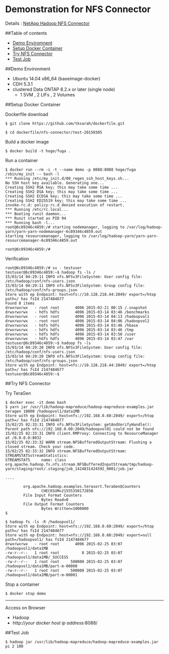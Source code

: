 # Demonstration for NFS Connector

Details : [NetApp Hadoop NFS Connector](https://github.com/NetApp/NetApp-Hadoop-NFS-Connector)


##Table of contents

 * [Demo Enviromnent](#env)
 * [Setup Docker Container](#cont)
 * [Try NFS Connector](#try)
 * [Test Job](#test)

<a name="env"></a>
##Demo Environment  

* Ubuntu 14.04 x86_64 (baseimage-docker)
* CDH 5.3.1
* clustered Data ONTAP 8.2.x or later (single node)
  * 1 SVM , 2 LIFs , 2 Volumes

<a name="cont"></a>
##Setup Docker Container 

Dockerfile download
```
$ git clone https://github.com/tksarah/dockerfile.git
```

```
$ cd dockerfile/nfs-connector/test-20150305
```

Build a docker image
```
$ docker build -t hoge/fuga .
```
Run a container
```
$ docker run --rm -i -t --name demo -p 8088:8088 hoge/fuga /sbin/my_init -- bash -l
*** Running /etc/my_init.d/00_regen_ssh_host_keys.sh...
No SSH host key available. Generating one...
Creating SSH2 RSA key; this may take some time ...
Creating SSH2 DSA key; this may take some time ...
Creating SSH2 ECDSA key; this may take some time ...
Creating SSH2 ED25519 key; this may take some time ...
invoke-rc.d: policy-rc.d denied execution of restart.
*** Running /etc/rc.local...
*** Booting runit daemon...
*** Runit started as PID 94
*** Running bash -l...
root@6c89346c4859:/# starting nodemanager, logging to /var/log/hadoop-yarn/yarn-yarn-nodemanager-6c89346c4859.out
starting resourcemanager, logging to /var/log/hadoop-yarn/yarn-yarn-resourcemanager-6c89346c4859.out

root@6c89346c4859:/#

``` 

Verification 
```
root@6c89346c4859:/# su - testuser
testuser@6c89346c4859:~$ hadoop fs -ls /
15/03/14 04:29:11 INFO nfs.NFSv3FileSystem: User config file: /etc/hadoop/conf/nfs-users.json
15/03/14 04:29:11 INFO nfs.NFSv3FileSystem: Group config file: /etc/hadoop/conf/nfs-groups.json
Store with ep Endpoint: host=nfs://10.128.218.44:2049/ export=/htop path=/ has fsId 2147484677
Found 8 items
drwxrwxrwx   - root root       4096 2015-02-21 00:15 /.snapshot
drwxrwxrwx   - hdfs hdfs       4096 2015-03-14 03:46 /benchmarks
drwxrwxrwx   - root root       4096 2015-03-14 04:13 /hadoopvol1
drwxrwxrwx   - root root       4096 2015-03-14 04:06 /hadoopvol2
drwxrwxrwx   - hdfs hdfs       4096 2015-03-14 03:46 /hbase
drwxrwxrwx   - hdfs hdfs       4096 2015-03-14 03:46 /tmp
drwxrwxrwx   - hdfs hdfs       4096 2015-03-14 03:50 /user
drwxrwxrwx   - hdfs hdfs       4096 2015-03-14 03:47 /var
testuser@6c89346c4859:~$ hadoop fs -ls
15/03/14 04:29:20 INFO nfs.NFSv3FileSystem: User config file: /etc/hadoop/conf/nfs-users.json
15/03/14 04:29:20 INFO nfs.NFSv3FileSystem: Group config file: /etc/hadoop/conf/nfs-groups.json
Store with ep Endpoint: host=nfs://10.128.218.44:2049/ export=/htop path=/ has fsId 2147484677
testuser@6c89346c4859:~$
```

<a name="try"></a>
##Try NFS Connector


Try TeraGen
```
$ docker exec -it demo bash
$ yarn jar /usr/lib/hadoop-mapreduce/hadoop-mapreduce-examples.jar teragen 10000 /hadoopvol1/data1MB
Store with ep Endpoint: host=nfs://192.168.0.60:2049/ export=/htop path=/ has fsId 2147484677
15/02/25 02:33:31 INFO nfs.NFSv3FileSystem: getAndVerifyHandle(): Parent path nfs://192.168.0.60:2049/hadoopvol01 could not be found
15/02/25 02:33:31 INFO client.RMProxy: Connecting to ResourceManager at /0.0.0.0:8032
15/02/25 02:33:32 WARN stream.NFSBufferedOutputStream: Flushing a closed stream. Check your code.
15/02/25 02:33:32 INFO stream.NFSBufferedOutputStream: STREAMSTATSstreamStatistics:
STREAMSTATS     name: class org.apache.hadoop.fs.nfs.stream.NFSBufferedInputStream/tmp/hadoop-yarn/staging/root/.staging/job_1424831424592_0001/job.jar

....

        org.apache.hadoop.examples.terasort.TeraGen$Counters
                CHECKSUM=21555350172850
        File Input Format Counters
                Bytes Read=0
        File Output Format Counters
                Bytes Written=1000000
$ 

$ hadoop fs -ls -R /hadoopvol1/
Store with ep Endpoint: host=nfs://192.168.0.60:2049/ export=/htop path=/ has fsId 2147484677
Store with ep Endpoint: host=nfs://192.168.0.60:2049/ export=null path=/hadoopvol1/ has fsId 2147484677
drwxrwxrwx   - root root       4096 2015-02-25 03:07 /hadoopvol1/data1MB
-rw-r--r--   1 root root          0 2015-02-25 03:07 /hadoopvol1/data1MB/_SUCCESS
-rw-r--r--   1 root root     500000 2015-02-25 03:07 /hadoopvol1/data1MB/part-m-00000
-rw-r--r--   1 root root     500000 2015-02-25 03:07 /hadoopvol1/data1MB/part-m-00001
```
Stop a container
```
$ docker stop demo
```
****

Access on Browser 

* Hadoop
 * http://*your docker host ip address*:8088/

<a name="test"></a>
##Test Job

```
$ hadoop jar /usr/lib/hadoop-mapreduce/hadoop-mapreduce-examples.jar pi 2 100
```
